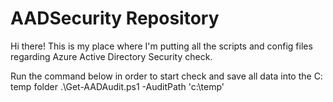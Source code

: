 # AADSecurity Repository

Hi there!
This is my place where I'm putting all the scripts and config files regarding Azure Active Directory Security check.

Run the command below in order to start check and save all data into the C:
temp folder
.\Get-AADAudit.ps1 -AuditPath 'c:\temp'
